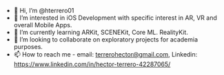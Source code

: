 - 👋 Hi, I’m @hterrero01
- 👀 I’m interested in iOS Development with specific interest in AR, VR and overall Mobile Apps.
- 🌱 I’m currently learning ARKit, SCENEKit, Core ML. RealityKit.
- 💞️ I’m looking to collaborate on exploratory projects for academia purposes.
- 📫 How to reach me - email: terrerohector@gmail.com, Linkedin: https://www.linkedin.com/in/hector-terrero-42287065/

<!---
hterrero01/hterrero01 is a ✨ special ✨ repository because its `README.md` (this file) appears on your GitHub profile.
You can click the Preview link to take a look at your changes.
--->
